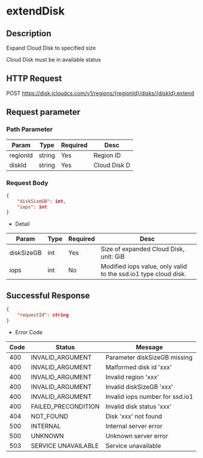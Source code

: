 # extendDisk

## Description

Expand Cloud Disk to specified size

Cloud Disk must be in available status

## HTTP Request

POST <https://disk.jcloudcs.com/v1/regions/{regionId}/disks/{diskId}:extend>

## Request parameter

### Path Parameter

| Param | Type | Required | Desc |
|---|---|---|---|
| regionId | string | Yes | Region ID |
| diskId | string | Yes | Cloud Disk D |

### Request Body

```json
{
    "diskSizeGB": int,
    "iops": int
}
```

- Detail

| Param | Type | Required | Desc |
|---|---|---|---|
| diskSizeGB | int | Yes | Size of expanded Cloud Disk, unit: GiB |
| iops       | int | No  | Modified iops value, only valid to the ssd.io1 type cloud disk. |

## Successful Response

```json
{
    "requestId": string
}
```

- Error Code

| Code | Status | Message |
|---|---|---|
| 400 | INVALID_ARGUMENT | Parameter diskSizeGB missing |
| 400 | INVALID_ARGUMENT | Malformed disk id 'xxx' |
| 400 | INVALID_ARGUMENT | Invalid region 'xxx' |
| 400 | INVALID_ARGUMENT | Invalid diskSizeGB 'xxx' |
| 400 | INVALID_ARGUMENT | Invalid iops number for ssd.io1 |
| 400 | FAILED_PRECONDITION | Invalid disk status 'xxx' |
| 404 | NOT_FOUND | Disk 'xxx' not found |
| 500 | INTERNAL | Internal server error |
| 500 | UNKNOWN | Unknown server error |
| 503 | SERVICE UNAVAILABLE | Service unavailable |
